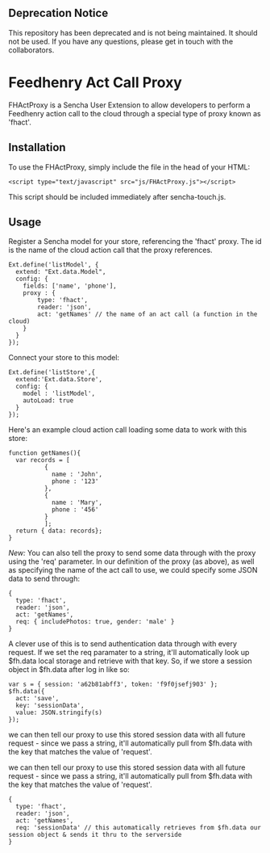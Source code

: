 ## Deprecation Notice
This repository has been deprecated and is not being maintained. It should not be used. If you have any questions, please get in touch with the collaborators.

# Feedhenry Act Call Proxy

FHActProxy is a Sencha User Extension to allow developers to perform a Feedhenry action call to the cloud through a special type of proxy known as 'fhact'. 

## Installation
To use the FHActProxy, simply include the file in the head of your HTML: 

    <script type="text/javascript" src="js/FHActProxy.js"></script>

This script should be included immediately after sencha-touch.js. 

## Usage
Register a Sencha model for your store, referencing the 'fhact' proxy. The id is the name of the cloud action call that the proxy references. 

    Ext.define('listModel', {
      extend: "Ext.data.Model",
      config: {
        fields: ['name', 'phone'],
        proxy : {
            type: 'fhact',
            reader: 'json',
            act: 'getNames' // the name of an act call (a function in the cloud)
        }
      }
    });

Connect your store to this model:
  
    Ext.define('listStore',{
      extend:'Ext.data.Store',
      config: {
        model : 'listModel',
        autoLoad: true
      }
    });

Here's an example cloud action call loading some data to work with this store:

    function getNames(){
      var records = [
              {
                name : 'John',
                phone : '123'
              },
              {
                name : 'Mary',
                phone : '456'
              }
              ];
      return { data: records};
    }

*New:* You can also tell the proxy to send some data through with the proxy using the 'req' parameter. In our definition of the proxy (as above), as well as specifying the name of the act call to use, we could specify some JSON data to send through:

    {
      type: 'fhact',
      reader: 'json',
      act: 'getNames',
      req: { includePhotos: true, gender: 'male' }
    }

A clever use of this is to send authentication data through with every request. If we set the req paramater to a string, it'll automatically look up $fh.data local storage and retrieve with that key.
So, if we store a session object in $fh.data after log in like so:

    var s = { session: 'a62b81abff3', token: 'f9f0jsefj903' };
    $fh.data({
      act: 'save',
      key: 'sessionData',
      value: JSON.stringify(s)
    });

we can then tell our proxy to use this stored session data with all future request - since we pass a string, it'll automatically pull from $fh.data with the key that matches the value of 'request'.

we can then tell our proxy to use this stored session data with all future request - since we pass a string, it'll automatically pull from $fh.data with the key that matches the value of 'request'.

    {
      type: 'fhact',
      reader: 'json',
      act: 'getNames',
      req: 'sessionData' // this automatically retrieves from $fh.data our session object & sends it thru to the serverside
    }


